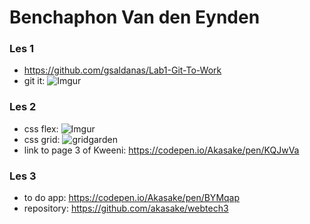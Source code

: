 # Benchaphon Van den Eynden


### Les 1

  - https://github.com/gsaldanas/Lab1-Git-To-Work 
  - git it: 
  ![Imgur](https://i.imgur.com/nHvXkWR.png)

### Les 2

  - css flex: 
  ![Imgur](https://i.imgur.com/hwWLj40.png)
  - css grid: 
  ![gridgarden](https://i.imgur.com/pXBNoqt.png)
  - link to page 3 of Kweeni: https://codepen.io/Akasake/pen/KQJwVa
  
### Les 3

  - to do app: https://codepen.io/Akasake/pen/BYMqap
  - repository: https://github.com/akasake/webtech3 